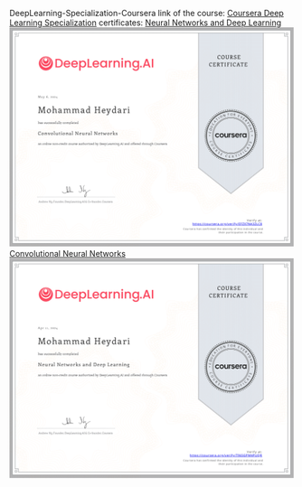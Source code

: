 DeepLearning-Specialization-Coursera
link of the course: [Coursera Deep Learning Specialization](https://www.coursera.org/specializations/deep-learning/paidmedia?utm_medium=sem&utm_source=gg&utm_campaign=b2c_namer_deep-learning_deeplearning-ai_ftcof_specializations_px_dr_bau_gg_sem_pr_us-ca_en_m_hyb_17-08_x&campaignid=904733485&adgroupid=148411448815&device=c&keyword=&matchtype=&network=g&devicemodel=&creativeid=654837734383&assetgroupid=&targetid=aud-303020828629:dsa-2382188714623&extensionid=&placement=&gad_source=1&gclid=Cj0KCQiAhvK8BhDfARIsABsPy4gdipT6It0ewjCQVpxURMh_cQotqMNNVMeMM6My1YBDhk6ZoeyPV7YaAp6VEALw_wcB)
certificates:
[Neural Networks and Deep Learning](https://www.coursera.org/learn/neural-networks-deep-learning/paidmedia?specialization=deep-learning)
![Alt text](Certificates/Coursera-2.png)
[Convolutional Neural Networks](https://www.coursera.org/learn/convolutional-neural-networks/paidmedia?specialization=deep-learning)
![Alt text](Certificates/Coursera-1.png)
